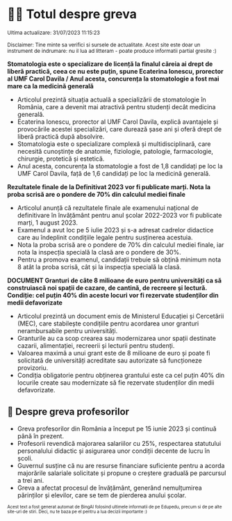 # 👩‍🏫 Totul despre greva
<sub>Ultima actualizare: 31/07/2023 11:15:23</sub>

<sub>Disclaimer: Tine minte sa verifici si sursele de actualitate. Acest site este doar un instrument de indrumare: nu il lua ad litteram - poate produce informatii partial gresite :)</sub>

**Stomatologia este o specializare de licență la finalul căreia ai drept de liberă practică, ceea ce nu este puțin, spune Ecaterina Ionescu, prorector al UMF Carol Davila / Anul acesta, concurența la stomatologie a fost mai mare ca la medicină generală**
- Articolul prezintă situația actuală a specializării de stomatologie în România, care a devenit mai atractivă pentru studenți decât medicina generală.
- Ecaterina Ionescu, prorector al UMF Carol Davila, explică avantajele și provocările acestei specializări, care durează șase ani și oferă drept de liberă practică după absolvire.
- Stomatologia este o specializare complexă și multidisciplinară, care necesită cunoștințe de anatomie, fiziologie, patologie, farmacologie, chirurgie, protetică și estetică.
- Anul acesta, concurența la stomatologie a fost de 1,8 candidați pe loc la UMF Carol Davila, față de 1,6 candidați pe loc la medicină generală.

**Rezultatele finale de la Definitivat 2023 vor fi publicate marți. Nota la proba scrisă are o pondere de 70% din calculul mediei finale**
- Articolul anunță că rezultatele finale ale examenului național de definitivare în învățământ pentru anul școlar 2022-2023 vor fi publicate marți, 1 august 2023.
- Examenul a avut loc pe 5 iulie 2023 și s-a adresat cadrelor didactice care au îndeplinit condițiile legale pentru susținerea acestuia.
- Nota la proba scrisă are o pondere de 70% din calculul mediei finale, iar nota la inspecția specială la clasă are o pondere de 30%.
- Pentru a promova examenul, candidații trebuie să obțină minimum nota 8 atât la proba scrisă, cât și la inspecția specială la clasă.

**DOCUMENT Granturi de câte 8 milioane de euro pentru universități ca să construiască noi spații de cazare, de cantină, de recreere și lectură. Condiție: cel puțin 40% din aceste locuri vor fi rezervate studenților din medii defavorizate**
- Articolul prezintă un document emis de Ministerul Educației și Cercetării (MEC), care stabilește condițiile pentru acordarea unor granturi nerambursabile pentru universități.
- Granturile au ca scop crearea sau modernizarea unor spații destinate cazarii, alimentației, recreerii și lecturii pentru studenți.
- Valoarea maximă a unui grant este de 8 milioane de euro și poate fi solicitată de universități acreditate sau autorizate să funcționeze provizoriu.
- Condiția obligatorie pentru obținerea grantului este ca cel puțin 40% din locurile create sau modernizate să fie rezervate studenților din medii defavorizate.

## 🏫 Despre greva profesorilor
- Greva profesorilor din România a început pe 15 iunie 2023 și continuă până în prezent.
- Profesorii revendică majorarea salariilor cu 25%, respectarea statutului personalului didactic și asigurarea unor condiții decente de lucru în școli.
- Guvernul susține că nu are resurse financiare suficiente pentru a acorda majorările salariale solicitate și propune o creștere graduală pe parcursul a trei ani.
- Greva a afectat procesul de învățământ, generând nemulțumirea părinților și elevilor, care se tem de pierderea anului școlar.


<sub><sub>Acest text a fost generat automat de BingAI folosind ultimele informatii de pe Edupedu, precum si de pe alte site-uri de stiri. Deci, nu te baza pe el pentru a lua decizii importante :)</sub></sub>